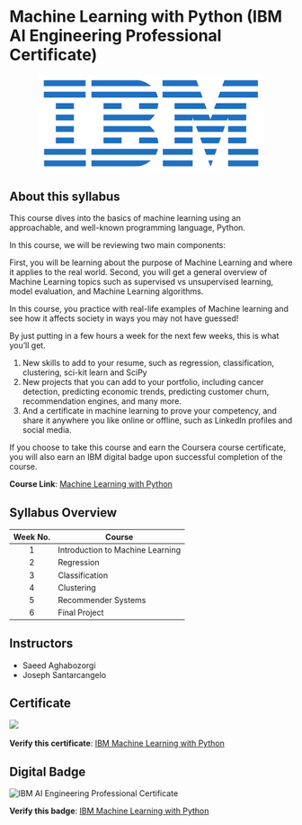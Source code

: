 # Machine Learning with Python (IBM AI Engineering Professional Certificate)

<p align="center">
 <img src="https://github.com/HafizRosnazri/IBM-AI-Engineering-Professional-Certificate/raw/master/Images/Logo/IBM-Logo.png" width="400" />
</p>


## About this syllabus

This course dives into the basics of machine learning using an approachable, and well-known programming language, Python. 

In this course, we will be reviewing two main components:

First, you will be learning about the purpose of Machine Learning and where it applies to the real world. 
Second, you will get a general overview of Machine Learning topics such as supervised vs unsupervised learning,  model evaluation, and Machine Learning algorithms. 

In this course, you practice with real-life examples of Machine learning and see how it affects society in ways you may not have guessed!

By just putting in a few hours a week for the next few weeks, this is what you’ll get.
1) New skills to add to your resume, such as regression, classification, clustering, sci-kit learn and SciPy 
2) New projects that you can add to your portfolio, including cancer detection, predicting economic trends, predicting customer churn, recommendation engines, and many more.
3) And a certificate in machine learning to prove your competency, and share it anywhere you like online or offline, such as LinkedIn profiles and social media.

If you choose to take this course and earn the Coursera course certificate, you will also earn an IBM digital badge upon successful completion of the course.

**Course Link**: [Machine Learning with Python](https://www.coursera.org/learn/machine-learning-with-python?specialization=ai-engineer#about)

## Syllabus Overview

| Week No.| Course                                                        |
|:-------:|---------------------------------------------------------------|
|    1    | Introduction to Machine Learning                               |
|    2    | Regression                                                    |
|    3    | Classification                                                |
|    4    | Clustering                                                    |
|    5    | Recommender Systems                                           |
|    6    | Final Project                                                 |

## Instructors
- Saeed Aghabozorgi
- Joseph Santarcangelo

## Certificate

<p align="Left">
 <img src="https://s3.amazonaws.com/coursera_assets/meta_images/generated/CERTIFICATE_LANDING_PAGE/CERTIFICATE_LANDING_PAGE~GE62VHURX8RC/CERTIFICATE_LANDING_PAGE~GE62VHURX8RC.jpeg" width="400" />
</p>

**Verify this certificate**: [IBM Machine Learning with Python](coursera.org/verify/GE62VHURX8RC)

## Digital Badge                     

<img class="cr-badges-full-badge__img" src="https://images.youracclaim.com/size/400x400/images/5ae9bf9e-da6e-4cec-82eb-d2b4cfea9751/Machine_Learning_with_Python.png" alt="IBM AI Engineering Professional Certificate" width="400" height="400">

**Verify this badge**: [IBM Machine Learning with Python](https://www.youracclaim.com/earner/earned/badge/23252460-1395-4208-9ebb-8f9dafeb0607)

